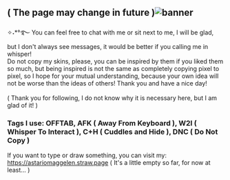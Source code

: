 ## ( The page may change in future )![banner](https://github.com/user-attachments/assets/6f35de93-0e4e-41d0-ba6d-6d37acc90752)

✧˖*°࿐ You can feel free to chat with me or sit next to me, I will be glad, but I don't always see messages, it would be better if you calling me in whisper!<br/>
Do not copy my skins, please, you can be inspired by them if you liked them so much, but being inspired is not the same as completely copying pixel to pixel, so I hope for your mutual understanding, because your own idea will not be worse than the ideas of others! Thank you and have a nice day!<br/>
<br/>( Thank you for following, I do not know why it is necessary here, but I am glad of it! )
### Tags I use: OFFTAB, AFK ( Away From Keyboard ), W2I ( Whisper To Interact ), C+H ( Cuddles and Hide ), DNC ( Do Not Copy )<br/>
If you want to type or draw something, you can visit my: https://astariomaggelen.straw.page ( It's a little empty so far, for now at least... )
